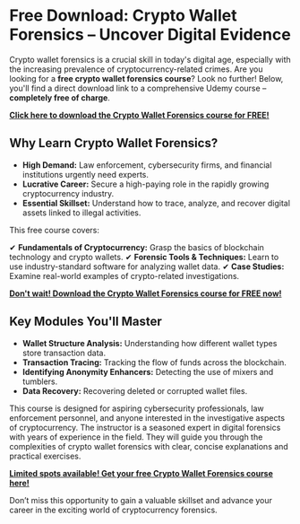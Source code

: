 # Free Download: Crypto Wallet Forensics – Uncover Digital Evidence

Crypto wallet forensics is a crucial skill in today's digital age, especially with the increasing prevalence of cryptocurrency-related crimes. Are you looking for a **free crypto wallet forensics course**? Look no further! Below, you'll find a direct download link to a comprehensive Udemy course – **completely free of charge**.

[**Click here to download the Crypto Wallet Forensics course for FREE!**](https://udemywork.com/crypto-wallet-forensics)

## Why Learn Crypto Wallet Forensics?

*   **High Demand:** Law enforcement, cybersecurity firms, and financial institutions urgently need experts.
*   **Lucrative Career:** Secure a high-paying role in the rapidly growing cryptocurrency industry.
*   **Essential Skillset:** Understand how to trace, analyze, and recover digital assets linked to illegal activities.

This free course covers:

✔ **Fundamentals of Cryptocurrency:** Grasp the basics of blockchain technology and crypto wallets.
✔ **Forensic Tools & Techniques:** Learn to use industry-standard software for analyzing wallet data.
✔ **Case Studies:** Examine real-world examples of crypto-related investigations.

[**Don't wait! Download the Crypto Wallet Forensics course for FREE now!**](https://udemywork.com/crypto-wallet-forensics)

## Key Modules You'll Master

*   **Wallet Structure Analysis:** Understanding how different wallet types store transaction data.
*   **Transaction Tracing:** Tracking the flow of funds across the blockchain.
*   **Identifying Anonymity Enhancers:** Detecting the use of mixers and tumblers.
*   **Data Recovery:** Recovering deleted or corrupted wallet files.

This course is designed for aspiring cybersecurity professionals, law enforcement personnel, and anyone interested in the investigative aspects of cryptocurrency. The instructor is a seasoned expert in digital forensics with years of experience in the field. They will guide you through the complexities of crypto wallet forensics with clear, concise explanations and practical exercises.

[**Limited spots available! Get your free Crypto Wallet Forensics course here!**](https://udemywork.com/crypto-wallet-forensics)

Don’t miss this opportunity to gain a valuable skillset and advance your career in the exciting world of cryptocurrency forensics.

